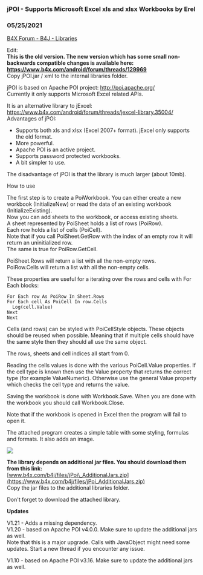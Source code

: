 ### jPOI - Supports Microsoft Excel xls and xlsx Workbooks by Erel
### 05/25/2021
[B4X Forum - B4J - Libraries](https://www.b4x.com/android/forum/threads/57392/)

Edit:  
**This is the old version. The new version which has some small non-backwards compatible changes is available here: <https://www.b4x.com/android/forum/threads/129969>**  
Copy jPOI.jar / xml to the internal libraries folder.  
  
jPOI is based on Apache POI project: <http://poi.apache.org/>  
Currently it only supports Microsoft Excel related APIs.  
  
It is an alternative library to jExcel: <https://www.b4x.com/android/forum/threads/jexcel-library.35004/>  
Advantages of jPOI:  

- Supports both xls and xlsx (Excel 2007+ format). jExcel only supports the old format.
- More powerful.
- Apache POI is an active project.
- Supports password protected workbooks.
- A bit simpler to use.

The disadvantage of jPOI is that the library is much larger (about 10mb).  
  
How to use  
  
The first step is to create a PoiWorkbook. You can either create a new workbook (InitializeNew) or read the data of an existing workbook (InitializeExisting).  
Now you can add sheets to the workbook, or access existing sheets.  
A sheet represented by PoiSheet holds a list of rows (PoiRow).  
Each row holds a list of cells (PoiCell).  
Note that if you call PoiSheet.GetRow with the index of an empty row it will return an uninitialized row.  
The same is true for PoiRow.GetCell.  
  
PoiSheet.Rows will return a list with all the non-empty rows.  
PoiRow.Cells will return a list with all the non-empty cells.  
  
These properties are useful for a iterating over the rows and cells with For Each blocks:  

```B4X
For Each row As PoiRow In Sheet.Rows  
For Each cell As PoiCell In row.Cells  
  Log(cell.Value)  
Next  
Next
```

  
  
Cells (and rows) can be styled with PoiCellStyle objects. These objects should be reused when possible. Meaning that if multiple cells should have the same style then they should all use the same object.  
  
The rows, sheets and cell indices all start from 0.  
  
Reading the cells values is done with the various PoiCell.Value properties. If the cell type is known then use the Value property that returns the correct type (for example ValueNumeric). Otherwise use the general Value property which checks the cell type and returns the value.  
  
Saving the workbook is done with Workbook.Save. When you are done with the workbook you should call Workbook.Close.  
  
Note that if the workbook is opened in Excel then the program will fail to open it.  
  
The attached program creates a simple table with some styling, formulas and formats. It also adds an image.  
  
![](https://www.b4x.com/basic4android/images/SS-2015-08-19_13.17.07.png)  
  
**The library depends on additional jar files. You should download them from this link:**  
[www.b4x.com/b4j/files/jPoi\_AdditionalJars.zip](https://www.b4x.com/b4j/files/jPoi_AdditionalJars.zip)  
Copy the jar files to the additional libraries folder.  
  
Don't forget to download the attached library.  
  
**Updates**  
  
V1.21 - Adds a missing dependency.  
V1.20 - based on Apache POI v4.0.0. Make sure to update the additional jars as well.  
Note that this is a major upgrade. Calls with JavaObject might need some updates. Start a new thread if you encounter any issue.  
  
V1.10 - based on Apache POI v3.16. Make sure to update the additional jars as well.